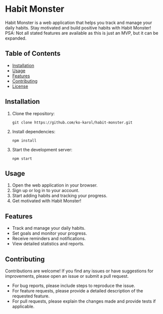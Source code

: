 # Habit Monster

Habit Monster is a web application that helps you track and manage your daily habits. Stay motivated and build positive habits with Habit Monster!
PSA: Not all stated features are available as this is just an MVP, but it can be expanded.

## Table of Contents
- [Installation](#installation)
- [Usage](#usage)
- [Features](#features)
- [Contributing](#contributing)
- [License](#license)

## Installation

1. Clone the repository:

   ```
   git clone https://github.com/ko-karol/habit-monster.git
   ```

2. Install dependencies:

   ```
   npm install
   ```

3. Start the development server:

   ```
   npm start
   ```

## Usage

1. Open the web application in your browser.
2. Sign up or log in to your account.
3. Start adding habits and tracking your progress.
4. Get motivated with Habit Monster!

## Features

- Track and manage your daily habits.
- Set goals and monitor your progress.
- Receive reminders and notifications.
- View detailed statistics and reports.

## Contributing

Contributions are welcome! If you find any issues or have suggestions for improvements, please open an issue or submit a pull request.

- For bug reports, please include steps to reproduce the issue.
- For feature requests, please provide a detailed description of the requested feature.
- For pull requests, please explain the changes made and provide tests if applicable.
